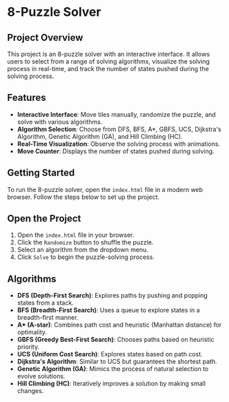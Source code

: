 # 8-Puzzle Solver

## Project Overview
This project is an 8-puzzle solver with an interactive interface. It allows users to select from a range of solving algorithms, visualize the solving process in real-time, and track the number of states pushed during the solving process.

## Features
- **Interactive Interface**: Move tiles manually, randomize the puzzle, and solve with various algorithms.
- **Algorithm Selection**: Choose from DFS, BFS, A*, GBFS, UCS, Dijkstra's Algorithm, Genetic Algorithm (GA), and Hill Climbing (HC).
- **Real-Time Visualization**: Observe the solving process with animations.
- **Move Counter**: Displays the number of states pushed during solving.

## Getting Started
To run the 8-puzzle solver, open the `index.html` file in a modern web browser. Follow the steps below to set up the project.


## Open the Project
1. Open the `index.html` file in your browser.
2. Click the `Randomize` button to shuffle the puzzle.
3. Select an algorithm from the dropdown menu.
4. Click `Solve` to begin the puzzle-solving process.

## Algorithms
- **DFS (Depth-First Search)**: Explores paths by pushing and popping states from a stack.
- **BFS (Breadth-First Search)**: Uses a queue to explore states in a breadth-first manner.
- **A\* (A-star)**: Combines path cost and heuristic (Manhattan distance) for optimality.
- **GBFS (Greedy Best-First Search)**: Chooses paths based on heuristic priority.
- **UCS (Uniform Cost Search)**: Explores states based on path cost.
- **Dijkstra's Algorithm**: Similar to UCS but guarantees the shortest path.
- **Genetic Algorithm (GA)**: Mimics the process of natural selection to evolve solutions.
- **Hill Climbing (HC)**: Iteratively improves a solution by making small changes.
